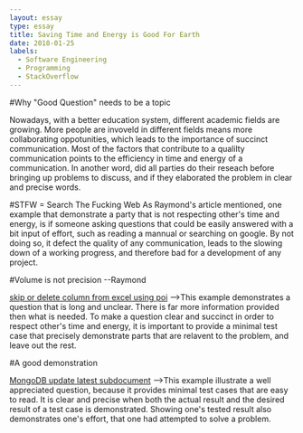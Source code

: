 ```yaml
---
layout: essay
type: essay
title: Saving Time and Energy is Good For Earth
date: 2018-01-25
labels:
  - Software Engineering
  - Programming
  - StackOverflow
---
```


#Why "Good Question" needs to be a topic

Nowadays, with a better education system, different academic fields are growing. More people are 
invoveld in different fields means more collaborating oppotunities, which leads to the importance of succinct 
communication. Most of the factors that contribute to a qualilty communication points to the efficiency in
time and energy of a communication. In another word, did all parties do their reseach before bringing up problems
to discuss, and if they elaborated the problem in clear and precise words.                    


#STFW = Search The Fucking Web
As Raymond's article mentioned, one example that demonstrate a party that is not respecting other's time and energy, 
is if someone asking questions that could be easily answered with a bit input of effort, such as reading a mannual 
or searching on google. By not doing so, it defect the quality of any communication, leads to the slowing down of a 
working progress, and therefore bad for a development of any project.

#Volume is not precision --Raymond

[skip or delete column from excel using poi](https://stackoverflow.com/questions/48458105/skip-or-delete-column-from-excel-using-poi)
-->This example demonstrates a question that is long and unclear. There is far more information provided then what is needed.
To make a question clear and succinct in order to respect other's time and energy, it is important to provide a minimal 
test case that precisely demonstrate parts that are relavent to the problem, and leave out the rest. 

#A good demonstration

[MongoDB update latest subdocument](https://stackoverflow.com/questions/48456876/mongodb-update-latest-subdocument)
-->This example illustrate a well appreciated question, because it provides minimal test cases that are easy to read. It is clear and 
precise when both the actual result and the desired result of a test case is demonstrated. Showing one's tested result also
demonstrates one's effort, that one had attempted to solve a problem.




